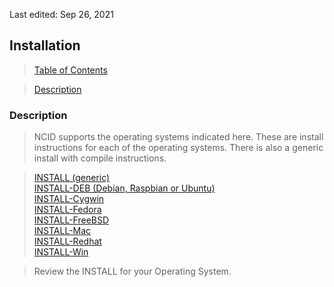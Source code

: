 <!-- InstallIndex.md - Removable HEADER Start -->

Last edited: Sep 26, 2021

<!-- Removable HEADER End -->

## <a name="install_top"></a> Installation

> [Table of Contents](#doc_top)

> [Description](#install_des)

### <a name="install_des"></a>Description
> NCID supports the operating systems indicated here.  These are install
  instructions for each of the operating systems. There is also a generic
  install with compile instructions.

> [INSTALL (generic)](#instl_generic_top)  
> [INSTALL-DEB (Debian, Raspbian or Ubuntu)](#instl_deb_top)  
> [INSTALL-Cygwin](#instl_cygwin_top)  
> [INSTALL-Fedora](#instl_fed_top)  
> [INSTALL-FreeBSD](#instl_free_top)  
> [INSTALL-Mac](#instl_mac_top)  
> [INSTALL-Redhat](#instl_red_top)  
> [INSTALL-Win](#instl_win_top)

> Review the INSTALL for your Operating System.
